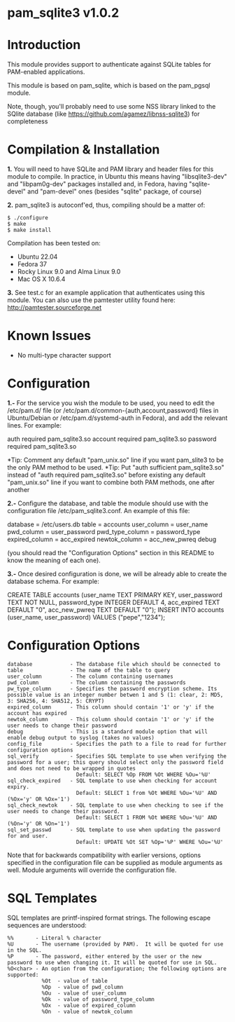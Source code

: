 **pam_sqlite3 v1.0.2**
======================


Introduction
============

This module provides support to authenticate against SQLite tables for PAM-enabled applications.

This module is based on pam_sqlite, which is based on the pam_pgsql module.

Note, though, you'll probably need to use some NSS library linked to the SQlite database (like https://github.com/agamez/libnss-sqlite3) for completeness


Compilation & Installation
==========================

**1.** You will need to have SQLite and PAM library and header files for this module to compile. 
In practice, in Ubuntu this means having "libsqlite3-dev" and "libpam0g-dev" packages installed and, in Fedora, having "sqlite-devel" and "pam-devel" ones (besides "sqlite" package, of course)


**2.** pam_sqlite3 is autoconf'ed, thus, compiling should be a matter of:

    $ ./configure
    $ make
    $ make install

Compilation has been tested on:
- Ubuntu 22.04
- Fedora 37
- Rocky Linux 9.0 and Alma Linux 9.0
- Mac OS X 10.6.4


**3.** See test.c for an example application that authenticates using this module. You can also use the pamtester utility found here: http://pamtester.sourceforge.net


Known Issues
============
- No multi-type character support


Configuration
=============

**1.-** For the service you wish the module to be used, you need to edit the /etc/pam.d/<service> file (or /etc/pam.d/common-{auth,account,password} files in Ubuntu/Debian or /etc/pam.d/systemd-auth in Fedora), and add the relevant lines. For example:

auth        required    pam_sqlite3.so 
account     required    pam_sqlite3.so
password    required    pam_sqlite3.so

*Tip: Comment any default "pam_unix.so" line if you want pam_slite3 to be the only PAM method to be used.
*Tip: Put "auth sufficient pam_sqlite3.so" instead of "auth required pam_sqlite3.so" before existing any default "pam_unix.so" line if you want to combine both PAM methods, one after another


**2.-** Configure the database, and table the module should use with the configuration file /etc/pam_sqlite3.conf. An example of this file:

database = /etc/users.db
table = accounts
user_column = user_name
pwd_column = user_password
pwd_type_column = password_type
expired_column = acc_expired
newtok_column = acc_new_pwreq
debug

(you should read the "Configuration Options" section in this README to know the meaning of each one).


**3.-** Once desired configuration is done, we will be already able to create the database schema. For example: 

CREATE TABLE accounts (user_name TEXT PRIMARY KEY, user_password TEXT NOT NULL, password_type INTEGER DEFAULT 4, acc_expired TEXT DEFAULT "0", acc_new_pwreq TEXT DEFAULT "0");
INSERT INTO accounts (user_name, user_password) VALUES ("pepe","1234");


Configuration Options
=====================

    database            - The database file which should be connected to
    table               - The name of the table to query
    user_column         - The column containing usernames
    pwd_column          - The column containing the passwords
    pw_type_column      - Specifies the password encryption scheme. Its possible value is an integer number betwen 1 and 5 (1: clear, 2: MD5, 3: SHA256, 4: SHA512, 5: CRYPT)
    expired_column      - This column should contain '1' or 'y' if the account has expired
    newtok_column       - This column should contain '1' or 'y' if the user needs to change their password
    debug               - This is a standard module option that will enable debug output to syslog (takes no values)
    config_file         - Specifies the path to a file to read for further configuration options
    sql_verify          - Specifies SQL template to use when verifying the password for a user; this query should select only the password field and does not need to be wrapped in quotes
                          Default: SELECT %Op FROM %Ot WHERE %Ou='%U'
    sql_check_expired   - SQL template to use when checking for account expiry. 
                          Default: SELECT 1 from %Ot WHERE %Ou='%U' AND (%Ox='y' OR %Ox='1')
    sql_check_newtok    - SQL template to use when checking to see if the user needs to change their password.
                          Default: SELECT 1 FROM %Ot WHERE %Ou='%U' AND (%On='y' OR %On='1')
    sql_set_passwd      - SQL template to use when updating the password for and user.
                          Default: UPDATE %Ot SET %Op='%P' WHERE %Ou='%U'

Note that for backwards compatibility with earlier versions, options specified in the configuration file can be supplied as module arguments as well. Module arguments will override the configuration file.


SQL Templates
=============

SQL templates are printf-inspired format strings. The following escape sequences are understood:

    %%       - Literal % character
    %U       - The username (provided by PAM).  It will be quoted for use in the SQL.
    %P       - The password, either entered by the user or the new password to use when changing it. It will be quoted for use in SQL.
    %O<char> - An option from the configuration; the following options are supported:
               %Ot  - value of table
               %Op  - value of pwd_column
               %Ou  - value of user_column
               %Ok  - value of password_type_column
               %Ox  - value of expired_column
               %On  - value of newtok_column
